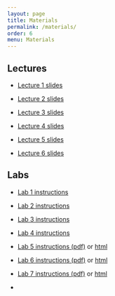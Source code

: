 ```yaml
---
layout: page
title: Materials
permalink: /materials/
order: 6
menu: Materials
---
```


## Lectures

* [Lecture 1 slides](http://www.cs171.org/2016/assets/slides/cs171-01-Introduction.pdf)

* [Lecture 2 slides](http://www.cs171.org/2016/assets/slides/cs171-02-Design.pdf)

* [Lecture 3 slides](http://www.cs171.org/2016/assets/slides/cs171-03-Perception.pdf)

* [Lecture 4 slides](http://www.cs171.org/2016/assets/slides/cs171-04-Cognition.pdf)

* [Lecture 5 slides](http://www.cs171.org/2016/assets/slides/cs171-05-Interaction.pdf)

* [Lecture 6 slides](http://www.cs171.org/2016/assets/slides/cs171-06-Process.pdf)


## Labs

* [Lab 1 instructions](http://www.cs171.org/2016/assets/material/CS171-Lab1-Instructions.pdf)

* [Lab 2 instructions](http://www.cs171.org/2016/assets/material/CS171-Lab2-Instructions.pdf)

* [Lab 3 instructions](http://www.cs171.org/2016/assets/material/CS171-Lab3-Instructions.pdf)

* [Lab 4 instructions](http://www.cs171.org/2016/assets/material/CS171-Lab4-Instructions.pdf)

* [Lab 5 instructions (pdf)](http://www.cs171.org/2016/assets/material/CS171-Lab5-Instructions.pdf) or [html](http://www.cs171.org/2016/assets/material/lab5/index.html)

* [Lab 6 instructions (pdf)](http://www.cs171.org/2016/assets/material/CS171-Lab6-Instructions.pdf) or [html](http://www.cs171.org/2016/assets/material/lab6/index.html)

* [Lab 7 instructions (pdf)](http://www.cs171.org/2016/assets/material/CS171-Lab7-Instructions.pdf) or [html](http://www.cs171.org/2016/assets/material/lab7/index.html)
* 
